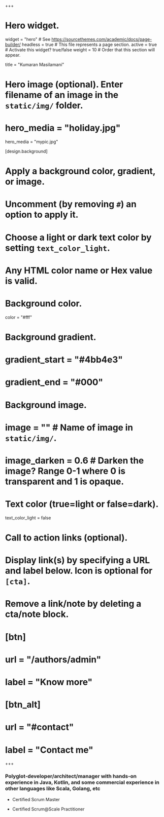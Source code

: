 +++
# Hero widget.
widget = "hero"  # See https://sourcethemes.com/academic/docs/page-builder/
headless = true  # This file represents a page section.
active = true  # Activate this widget? true/false
weight = 10  # Order that this section will appear.

title = "Kumaran Masilamani"

# Hero image (optional). Enter filename of an image in the `static/img/` folder.
# hero_media = "holiday.jpg"
hero_media = "mypic.jpg"

[design.background]
  # Apply a background color, gradient, or image.
  #   Uncomment (by removing `#`) an option to apply it.
  #   Choose a light or dark text color by setting `text_color_light`.
  #   Any HTML color name or Hex value is valid.

  # Background color.
  color = "#fff"
  
  # Background gradient.
  # gradient_start = "#4bb4e3"
  # gradient_end = "#000"
  
  # Background image.
  # image = ""  # Name of image in `static/img/`.
  # image_darken = 0.6  # Darken the image? Range 0-1 where 0 is transparent and 1 is opaque.

  # Text color (true=light or false=dark).
  text_color_light = false

# Call to action links (optional).
#   Display link(s) by specifying a URL and label below. Icon is optional for `[cta]`.
#   Remove a link/note by deleting a cta/note block.
# [btn]
#  url = "/authors/admin"
#  label = "Know more"
  
# [btn_alt]
#  url = "#contact"
#  label = "Contact me" 


+++
###  Polyglot-developer/architect/manager with hands-on experience in **Java, Kotlin**, and some commercial experience in other languages like Scala, Golang, etc

* Certified Scrum Master 

* Certified Scrum@Scale Practitioner
